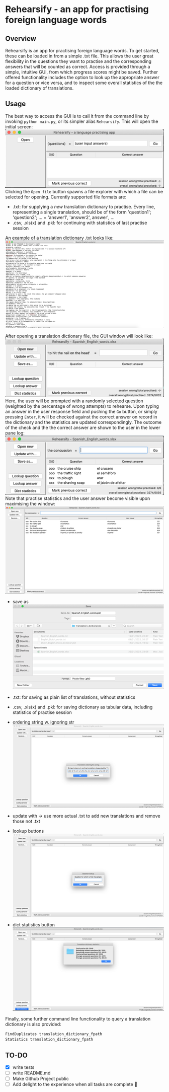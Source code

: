 # Rehearsify - an app for practising foreign language words

## Overview

Rehearsify is an app for practising foreign language words. To get started, these can be loaded in from a simple .txt file. This allows the user great flexibility in the questions they want to practise and the corresponding answers that will be counted as correct. Access is provided through a simple, intuitive GUI, from which progress scores might be saved. Further offered functionality includes the option to look up the appropriate answer for a question or vice versa, and to inspect some overall statistics of the the loaded dictionary of translations.

## Usage

The best way to access the GUI is to call it from the command line by invoking `python main.py`, or its simpler alias `Rehearsify`. This will open the initial screen: ![Initial screen](./docs/Initial_screen.png) Clicking the `Open file` button spawns a file explorer with which a file can be selected for opening. Currently supported file formats are:

- .txt: for supplying a _new_ translation dictionary to practise. Every line, representing a single translation, should be of the form 'question1'; 'question2'; ... = 'answer1', 'answer2', answer', ...
- .csv, .xls(x) and .pkl: for continuing with statistics of last practise session

An example of a translation dictionary .txt looks like: ![Example dictionary txtfile screen](./docs/Example_dictionary_txtfile.png)

After opening a translation dictionary file, the GUI window will look like: ![Opened file screen](./docs/Opened_file_screen.png) Here, the user will be prompted with a randomly selected question (weighted by the percentage of wrong attempts) to rehearse. Upon typing an answer in the user response field and pushing the `Go` button, or simply pressing `Enter`, it will be checked against the correct answer on record in the dictionary and the statistics are updated correspondingly. The outcome of the check and the the correct answer are shown to the user in the lower pane log: ![Answered questions screen](./docs/Answered_questions_screen.png) Note that practise statistics and the user answer become visible upon maximising the window: ![Answered questions screen (maximised)](./docs/Answered_questions_screen_maximised.png)  

- save as ![Save file screen](./docs/Save_file_screen.png)

- .txt: for saving as plain list of translations, without statistics
- .csv, .xls(x) and .pkl: for saving dictionary as tabular data, including statistics of practise session

- ordering string w. ignoring str ![Ignore str in sorting screen](./docs/Ignore_str_in_sorting_screen.png)
- update with -> use more actual .txt to add new translations and remove those not .txt

- lookup buttons ![Lookup screen](./docs/Lookup_screen.png)
- dict statistics button ![Dictionary statistics screen](./docs/Dictionary_statistics_screen.png)

Finally, some further command line functionality to query a translation dictionary is also provided:

```bash
FindDuplicates translation_dictionary_fpath
Statistics translation_dictionary_fpath
```

## TO-DO

- [x] write tests
- [ ] write README.md
- [ ] Make Github Project public
- [ ] Add delight to the experience when all tasks are complete :tada:

<!-- comments -->
